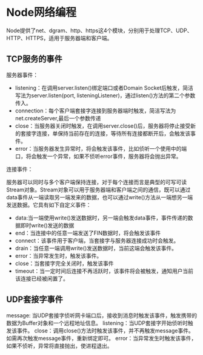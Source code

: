 # Node网络编程

Node提供了net、dgram、http、https这4个模块，分别用于处理TCP、UDP、HTTP、HTTPS，适用于服务器端和客户端。


## TCP服务的事件

服务器事件：
- listening：在调用server.listen()绑定端口或者Domain Socket后触发，简洁写法为server.listen(port, listeningListener)，通过listen()方法的第二个参数传入。
- connection：每个客户端套接字连接到服务器端时触发，简洁写法为net.createServer,最后一个参数传递
- close：当服务器关闭时触发，在调用server.close()后，服务器将停止接受新的套接字连接，单保持当前存在的连接，等待所有连接都断开后，会触发该事件。
- error：当服务器发生异常时，将会触发该事件，比如侦听一个使用中的端口，将会触发一个异常，如果不侦听error事件，服务器将会抛出异常。

连接事件：

服务器可以同时与多个客户端保持连接，对于每个连接而言是典型的可写可读Stream对象。Stream对象可以用于服务器端和客户端之间的通信，既可以通过data事件从一端读取另一端发来的数据，也可以通过write()方法从一端想另一端发送数据。它具有如下自定义事件：

- data:当一端使用write()发送数据时，另一端会触发data事件，事件传递的数据即时write()发送的数据
- end：当连接中的任意一端发送了FIN数据时，将会触发该事件
- connect：该事件用于客户端，当套接字与服务器连接成功时会触发。
- drain：当任意一端调用write()发送数据时，当前这端会触发该事件。
- error：当异常发生时，触发该事件。
- close：当套接字完全关闭时，触发该事件
- timeout：当一定时间后连接不再活跃时，该事件将会被触发，通知用户当前该连接已经被闲置了。

## UDP套接字事件

message: 当UDP套接字侦听网卡端口后，接收到消息时触发该事件，触发携带的数据为Buffer对象和一个远程地址信息。
listening：当UDP套接字开始侦听时触发该事件。
close：调用close()方法时触发该事件，并不再触发message事件。如需再次触发message事件，重新绑定即可。
error：当异常发生时触发该事件，如果不侦听，异常将直接抛出，使进程退出。